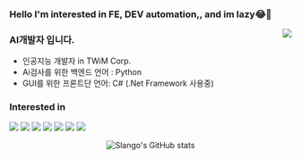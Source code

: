 ### Hello I'm interested in FE, DEV automation,, and im lazy😂👋

<!--
**Slangoij/Slangoij** is a ✨ _special_ ✨ repository because its `README.md` (this file) appears on your GitHub profile.

Here are some ideas to get you started:

- 🔭 I’m currently working on ...
- 🌱 I’m currently learning ...
- 👯 I’m looking to collaborate on ...
- 🤔 I’m looking for help with ...
- 💬 Ask me about ...
- 📫 How to reach me: ...
- 😄 Pronouns: ...
- ⚡ Fun fact: ...
-->

<div align=center>

<!-- [![Hits](https://hits.seeyoufarm.com/api/count/incr/badge.svg?url=https%3A%2F%2Fgithub.com%2Fzzsza)](https://hits.seeyoufarm.com)  -->
<img align='right' src="http://mazassumnida.wtf/api/v2/generate_badge?boj=slango">

</div>

### AI개발자 입니다.
- 인공지능 개발자 in TWiM Corp.
- Ai검사를 위한 백엔드 언어 : Python
- GUI를 위한 프론트단 언어: C# (.Net Framework 사용중)

### Interested in
<a href="https://github.com/Slangoij" target="_blank"><img src="https://img.shields.io/badge/TensorFlow-FF6F00?style=flat&logo=https://user-images.githubusercontent.com/71580318/197627831-4b96a95a-1894-432f-9cc9-43f4904293e2.svg&logoColor=FF6F00"/></a>
<a href="https://github.com/Slangoij" target="_blank"><img src="https://img.shields.io/badge/.NET-512BD4?style=flat&logo=https://user-images.githubusercontent.com/71580318/197626599-57bbe80c-bba0-47e0-98f3-507db0486283.svg&logoColor=512BD4"/></a>
<a href="https://github.com/Slangoij" target="_blank"><img src="https://img.shields.io/badge/React-61DAFB?style=flat&logo=https://user-images.githubusercontent.com/71580318/197628186-bda1b74a-646a-4c3f-85af-35eb15ba2927.svg&logoColor=61DAFB"/></a>
<a href="https://github.com/Slangoij" target="_blank"><img src="https://img.shields.io/badge/JavaScript-F7DF1E?style=flat&logo=https://user-images.githubusercontent.com/71580318/197628636-a26701d9-7d0d-49cb-a745-26fc1780dc62.svg&logoColor=F7DF1E"/></a>
<a href="https://github.com/Slangoij" target="_blank"><img src="https://img.shields.io/badge/Python-3776AB?style=flat&logo=https://user-images.githubusercontent.com/71580318/197628821-927cec69-9fe4-460b-a6f7-b207bcef4afa.svg&logoColor=3776AB"/></a>
<a href="https://github.com/Slangoij" target="_blank"><img src="https://img.shields.io/badge/CSharp-239120?style=flat&logo=https://user-images.githubusercontent.com/71580318/197629032-36eb30ff-086e-41e6-a700-bb0aabd613ae.svg&logoColor=239120"/></a>
<a href="https://github.com/Slangoij" target="_blank"><img src="https://img.shields.io/badge/C++-00599C?style=flat&logo=https://user-images.githubusercontent.com/71580318/197629306-ec3fe640-3b79-46b7-947f-0202795f68b1.svg&logoColor=00599C"/></a>

<div align=center>

![Slango's GitHub stats](https://github-readme-stats.vercel.app/api?username=Slangoij&show_icons=true&theme=dark)

<!-- [![Tech Blog Badge](http://img.shields.io/badge/-Tech%20blog-black?style=flat-square&logo=github&link=https://a.github.io/)](https://a.github.io/) 
[![Linkedin Badge](https://img.shields.io/badge/-LinkedIn-blue?style=flat-square&logo=Linkedin&logoColor=white&link=https://www.linkedin.com/in/test/)](https://www.linkedin.com/in/a/) 
[![Youtube Badge](https://img.shields.io/badge/Youtube-ff0000?style=flat-square&logo=youtube&link=https://www.youtube.com/c/a)](https://www.youtube.com/c/test) 
[![Facebook Badge](https://img.shields.io/badge/-Facebook-1877f2?style=flat-square&logo=facebook&logoColor=white&link=https://www.facebook.com/test)](https://www.facebook.com/zzsza) 
[![Instagram Badge](https://img.shields.io/badge/-Instagram-dd2a7b?style=flat-square&logo=instagram&logoColor=white&link=https://www.instagram.com/ttest/)](https://www.instagram.com/aa/) 
[![Gmail Badge](https://img.shields.io/badge/-Gmail-d14836?style=flat-square&logo=Gmail&logoColor=white&link=mailto:kimtaeyou0923@gmail.com)](mailto:kimtaeyou0923@gmail.com)
-->

</div>
